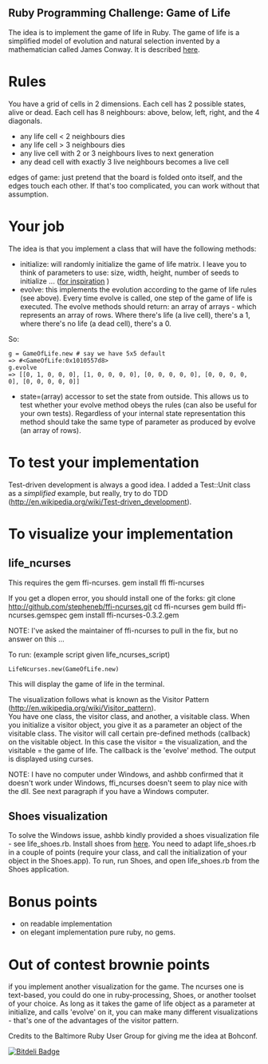 ## Ruby Programming Challenge: Game of Life ##

The idea is to implement the game of life in Ruby.
The game of life is a simplified model of evolution and natural selection invented by a mathematician called James Conway. It is described [here](http://en.wikipedia.org/wiki/Conway's_Game_of_Life).

# Rules #
You have a grid of cells in 2 dimensions.  Each cell has 2 possible states, alive or dead.  Each cell has 8 neighbours: above, below, left, right, and the 4 diagonals.

* any life cell < 2 neighbours dies 
* any life cell > 3 neighbours dies
* any live cell with 2 or 3 neighbours lives to next generation
* any dead cell with exactly 3 live neighbours becomes a live cell

edges of game: just pretend that the board is folded onto itself, and the edges touch each other. If that's too complicated, you can work without that assumption.


# Your job #
The idea is that you implement a class that will have the following methods:

* initialize: will randomly initialize the game of life matrix. I leave you to think of parameters to use: size, width, height, number of seeds to initialize ... ([for inspiration](http://people.bridgewater.edu/~rbowman/ISAW/Life.html)  )
* evolve: this implements the evolution according to the game of life rules (see above).  Every time evolve is called, one step of the game of life is executed. 
The evolve methods should return:
an array of arrays - which represents an array of rows.  Where there's life (a live cell), there's a 1, where there's no life (a dead cell), there's a 0.

So:

    g = GameOfLife.new # say we have 5x5 default
    => #<GameOfLife:0x1010557d8>
    g.evolve
    => [[0, 1, 0, 0, 0], [1, 0, 0, 0, 0], [0, 0, 0, 0, 0], [0, 0, 0, 0, 0], [0, 0, 0, 0, 0]] 

* state=(array) accessor to set the state from outside. This allows us to test whether your evolve method obeys the rules (can also be useful for your own tests).  Regardless of your internal state representation this method should take the same type of parameter as produced by evolve (an array of rows).

# To test your implementation #
Test-driven development is always a good idea.  I added a Test::Unit class as a *simplified* example, but really, try to do TDD (http://en.wikipedia.org/wiki/Test-driven_development).

# To visualize your implementation #

## life_ncurses

This requires the gem ffi-ncurses.
    gem install ffi ffi-ncurses

If you get a dlopen error, you should install one of the forks:
    git clone http://github.com/stepheneb/ffi-ncurses.git
    cd ffi-ncurses
    gem build ffi-ncurses.gemspec
    gem install ffi-ncurses-0.3.2.gem 

NOTE: I've asked the maintainer of ffi-ncurses to pull in the fix, but no answer on this ...

To run: (example script given life_ncurses_script)

    LifeNcurses.new(GameOfLife.new)

This will display the game of life in the terminal.

The visualization follows what is known as the Visitor Pattern (http://en.wikipedia.org/wiki/Visitor_pattern).  
You have one class, the visitor class, and another, a visitable class. When you initialize a visitor object, you give it as a parameter an object of the visitable class.  The visitor will call certain pre-defined methods (callback) on the visitable object.  In this case the visitor = the visualization, and the visitable = the game of life.  The callback is the 'evolve' method.  The output is displayed using curses.

NOTE: I have no computer under Windows, and ashbb confirmed that it doesn't work under Windows, ffi_ncurses doesn't seem to play nice with the dll. See next paragraph if you have a Windows computer.

## Shoes visualization ##
To solve the Windows issue, ashbb kindly provided a shoes visualization file - see life_shoes.rb.
Install shoes from [here](http://shoes.heroku.com/downloads).
You need to adapt life_shoes.rb in a couple of points (require your class, and call the initialization of your object in the Shoes.app).  To run, run Shoes, and open life_shoes.rb from the Shoes application.

# Bonus points #
* on readable implementation
* on elegant implementation
pure ruby, no gems.

# Out of contest brownie points #
if you implement another visualization for the game.  The ncurses one is text-based, you could do one in ruby-processing, Shoes, or another toolset of your choice.  As long as it takes the game of life object as a parameter at initialize, and calls 'evolve' on it, you can make many different visualizations - that's one of the advantages of the visitor pattern.

Credits to the Baltimore Ruby User Group for giving me the idea at Bohconf.


[![Bitdeli Badge](https://d2weczhvl823v0.cloudfront.net/TestingBytes/game_of_life/trend.png)](https://bitdeli.com/free "Bitdeli Badge")

